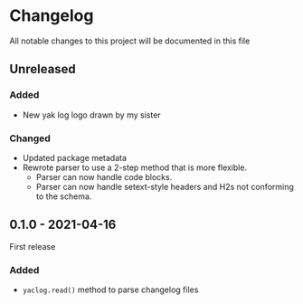 # Changelog
All notable changes to this project will be documented in this file

## Unreleased

### Added

- New yak log logo drawn by my sister

### Changed

- Updated package metadata
- Rewrote parser to use a 2-step method that is more flexible.
    - Parser can now handle code blocks.
    - Parser can now handle setext-style headers and H2s not conforming to the
      schema.

## 0.1.0 - 2021-04-16

First release

### Added

- `yaclog.read()` method to parse changelog files
